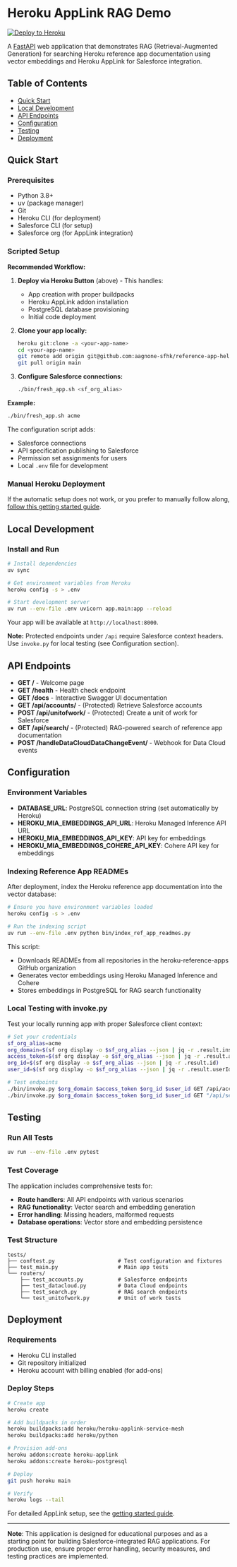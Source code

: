 # Heroku AppLink RAG Demo

<a href="https://deploy.herokuapps.ai?template=https://github.com/aagnone-sfhk/reference-app-helper">
    <img src="https://www.herokucdn.com/deploy/button.svg" alt="Deploy to Heroku">
</a>

A [FastAPI](https://fastapi.tiangolo.com/) web application that demonstrates RAG (Retrieval-Augmented Generation) for searching Heroku reference app documentation using vector embeddings and Heroku AppLink for Salesforce integration.

## Table of Contents

- [Quick Start](#quick-start)
- [Local Development](#local-development)
- [API Endpoints](#api-endpoints)
- [Configuration](#configuration)
- [Testing](#testing)
- [Deployment](#deployment)

## Quick Start

### Prerequisites

- Python 3.8+
- uv (package manager)
- Git
- Heroku CLI (for deployment)
- Salesforce CLI (for setup)
- Salesforce org (for AppLink integration)

### Scripted Setup

**Recommended Workflow:**

1. **Deploy via Heroku Button** (above) - This handles:
   - App creation with proper buildpacks
   - Heroku AppLink addon installation
   - PostgreSQL database provisioning
   - Initial code deployment

2. **Clone your app locally:**

   ```bash
   heroku git:clone -a <your-app-name>
   cd <your-app-name>
   git remote add origin git@github.com:aagnone-sfhk/reference-app-helper.git
   git pull origin main
   ```

3. **Configure Salesforce connections:**
   ```bash
   ./bin/fresh_app.sh <sf_org_alias>
   ```

**Example:**

```bash
./bin/fresh_app.sh acme
```

The configuration script adds:

- Salesforce connections
- API specification publishing to Salesforce
- Permission set assignments for users
- Local `.env` file for development

### Manual Heroku Deployment

If the automatic setup does not work, or you prefer to manually follow along, [follow this getting started guide](https://devcenter.heroku.com/articles/getting-started-heroku-applink).

## Local Development

### Install and Run

```bash
# Install dependencies
uv sync

# Get environment variables from Heroku
heroku config -s > .env

# Start development server
uv run --env-file .env uvicorn app.main:app --reload
```

Your app will be available at `http://localhost:8000`.

**Note:** Protected endpoints under `/api` require Salesforce context headers. Use `invoke.py` for local testing (see Configuration section).

## API Endpoints

- **GET /** - Welcome page
- **GET /health** - Health check endpoint
- **GET /docs** - Interactive Swagger UI documentation
- **GET /api/accounts/** - (Protected) Retrieve Salesforce accounts
- **POST /api/unitofwork/** - (Protected) Create a unit of work for Salesforce
- **GET /api/search/** - (Protected) RAG-powered search of reference app documentation
- **POST /handleDataCloudDataChangeEvent/** - Webhook for Data Cloud events

## Configuration

### Environment Variables

- **DATABASE_URL**: PostgreSQL connection string (set automatically by Heroku)
- **HEROKU_MIA_EMBEDDINGS_API_URL**: Heroku Managed Inference API URL
- **HEROKU_MIA_EMBEDDINGS_API_KEY**: API key for embeddings
- **HEROKU_MIA_EMBEDDINGS_COHERE_API_KEY**: Cohere API key for embeddings

### Indexing Reference App READMEs

After deployment, index the Heroku reference app documentation into the vector database:

```bash
# Ensure you have environment variables loaded
heroku config -s > .env

# Run the indexing script
uv run --env-file .env python bin/index_ref_app_readmes.py
```

This script:
- Downloads READMEs from all repositories in the heroku-reference-apps GitHub organization
- Generates vector embeddings using Heroku Managed Inference and Cohere
- Stores embeddings in PostgreSQL for RAG search functionality

### Local Testing with invoke.py

Test your locally running app with proper Salesforce client context:

```bash
# Set your credentials
sf_org_alias=acme
org_domain=$(sf org display -o $sf_org_alias --json | jq -r .result.instanceUrl | sed 's|https://||')
access_token=$(sf org display -o $sf_org_alias --json | jq -r .result.accessToken)
org_id=$(sf org display -o $sf_org_alias --json | jq -r .result.id)
user_id=$(sf org display -o $sf_org_alias --json | jq -r .result.userId)

# Test endpoints
./bin/invoke.py $org_domain $access_token $org_id $user_id GET /api/accounts/
./bin/invoke.py $org_domain $access_token $org_id $user_id GET "/api/search/?query=How do I deploy to Heroku"
```

## Testing

### Run All Tests

```bash
uv run --env-file .env pytest
```

### Test Coverage

The application includes comprehensive tests for:

- **Route handlers**: All API endpoints with various scenarios
- **RAG functionality**: Vector search and embedding generation
- **Error handling**: Missing headers, malformed requests
- **Database operations**: Vector store and embedding persistence

### Test Structure

```
tests/
├── conftest.py                    # Test configuration and fixtures
├── test_main.py                   # Main app tests
└── routers/
    ├── test_accounts.py           # Salesforce endpoints
    ├── test_datacloud.py          # Data Cloud endpoints
    ├── test_search.py             # RAG search endpoints
    └── test_unitofwork.py         # Unit of work tests
```

## Deployment

### Requirements

- Heroku CLI installed
- Git repository initialized
- Heroku account with billing enabled (for add-ons)

### Deploy Steps

```bash
# Create app
heroku create

# Add buildpacks in order
heroku buildpacks:add heroku/heroku-applink-service-mesh
heroku buildpacks:add heroku/python

# Provision add-ons
heroku addons:create heroku-applink
heroku addons:create heroku-postgresql

# Deploy
git push heroku main

# Verify
heroku logs --tail
```

For detailed AppLink setup, see the [getting started guide](https://devcenter.heroku.com/articles/getting-started-heroku-applink).

---

**Note**: This application is designed for educational purposes and as a starting point for building Salesforce-integrated RAG applications. For production use, ensure proper error handling, security measures, and testing practices are implemented.
